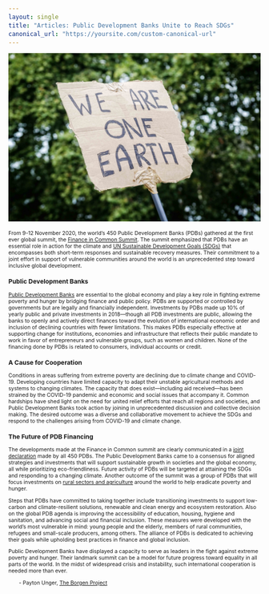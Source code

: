 ```yaml
---
layout: single
title: "Articles: Public Development Banks Unite to Reach SDGs"
canonical_url: "https://yoursite.com/custom-canonical-url"
---
```


[![Climate march in London](/assets/images/pdb.JPG "Climate March 21/09/14 - 12 by Gary Knight")](https://flic.kr/p/p3ywBm)

<html>
<head>
<style>
.center {
	text-align: center;
}
.myDiv {
  font-size: .75em;
}
.hang {
  padding-left: 22px ;
  text-indent: -22px ;
}
</style>
</head>
<body>
<div class="myDiv">

<p>From 9-12 November 2020, the world’s 450 Public Development Banks (PDBs) gathered at the first ever global summit, the <a href="https://financeincommon.org/summit">Finance in Common Summit</a>. The summit emphasized that PDBs have an essential role in action for the climate and <a href="https://www.undp.org/content/undp/en/home/sustainable-development-goals.html">UN Sustainable Development Goals (SDGs)</a> that encompasses both short-term responses and sustainable recovery measures. Their commitment to a joint effort in support of vulnerable communities around the world is an unprecedented step toward inclusive global development.</p>

<h3>Public Development Banks</h3>

<p><a href="https://financeincommon.org/why-finance-in-common">Public Development Banks</a> are essential to the global economy and play a key role in fighting extreme poverty and hunger by bridging finance and public policy. PDBs are supported or controlled by governments but are legally and financially independent.  Investments by PDBs made up 10% of yearly public and private investments in 2018&mdash;though all PDB investments are public, allowing the banks to openly and actively direct finances toward the evolution of international economic order and inclusion of declining countries with fewer limitations. This makes PDBs especially effective at supporting change for institutions, economies and infrastructure that reflects their public mandate to work in favor of entrepreneurs and vulnerable groups, such as women and children. None of the financing done by PDBs is related to consumers, individual accounts or credit. </p>

<h3>A Cause for Cooperation</h3>

<p>Conditions in areas suffering from extreme poverty are declining due to climate change and COVID-19. Developing countries have limited capacity to adapt their unstable agricultural methods and systems to changing climates. The capacity that does exist&mdash;including aid received&mdash;has been strained by the COVID-19 pandemic and economic and social issues that accompany it. Common hardships have shed light on the need for united relief efforts that reach all regions and societies, and Public Development Banks took action by joining in unprecedented discussion and collective decision making. The desired outcome was a diverse and collaborative movement to achieve the SDGs and respond to the challenges arising from COVID-19 and climate change.</p>

<h3>The Future of PDB Financing</h3>

<p>The developments made at the Finance in Common summit are clearly communicated in a <a href="https://financeincommon.org/sites/default/files/2020-11/FiCS%20-%20Joint%20declaration%20of%20all%20Public%20Development%20Banks.pdf">joint declaration</a> made by all 450 PDBs. The Public Development Banks came to a consensus for aligned strategies and investments that will support sustainable growth in societies and the global economy, all while prioritizing eco-friendliness. Future activity of PDBs will be targeted at attaining the SDGs and responding to a changing climate. Another outcome of the summit was a group of PDBs that will focus investments on <a href="https://financeincommon.org/sites/default/files/2020-11/FiCS%20-%20Declaration%20-%20Investing%20in%20sustainable%20food%20and%20agriculture%20systems%20the%20role%20of%20PDBs.pdf">rural sectors and agriculture</a> around the world to help eradicate poverty and hunger.</p>

<p>Steps that PDBs have committed to taking together include transitioning investments to support low-carbon and climate-resilient solutions, renewable and clean energy and ecosystem restoration. Also on the global PDB agenda is improving the accessibility of education, housing, hygiene and sanitation, and advancing social and financial inclusion. These measures were developed with the world’s most vulnerable in mind: young people and the elderly, members of rural communities, refugees and small-scale producers, among others. The alliance of PDBs is dedicated to achieving their goals while upholding best practices in finance and global inclusion.
</p>

<p>Public Development Banks have displayed a capacity to serve as leaders in the fight against extreme poverty and hunger. Their landmark summit can be a model for future progress toward equality in all parts of the world. In the midst of widespread crisis and instability, such international cooperation is needed more than ever.
</p>

<p>&emsp;&emsp;- Payton Unger, <a href="https://borgenproject.org/payton-unger">The Borgen Project</a></p>